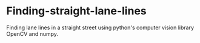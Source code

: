 # Finding-straight-lane-lines
Finding  lane lines in a straight street using python's computer vision library OpenCV and numpy.
